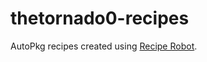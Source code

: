 # thetornado0-recipes

AutoPkg recipes created using [Recipe Robot](https://github.com/homebysix/recipe-robot).